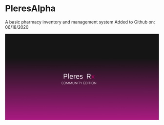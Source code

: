 # PleresAlpha
A basic pharmacy inventory and management system
Added to Github on: 06/18/2020

![Pleres Community](https://github.com/NeoDaenium/PleresAlpha/blob/master/Resources/Splash/Edition_Community.png)
